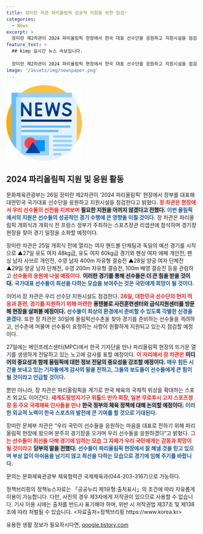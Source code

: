 ```yaml
---
title: 장미란 차관 파리올림픽 성공적 지원을 위한 점검!
categories:
  - News
excerpt: >
  장미란 제2차관이 2024 파리올림픽 현장에서 한국 대표 선수단을 응원하고 지원시설을 점검한다. 선수들을 향한 응원과 스포츠 외교로 한국 체육의 위상을 높이겠다는 계획, 기대를 모은다!
feature_text: >
  ## kimp 실시간 뉴스 속보입니다.

  장미란 제2차관이 2024 파리올림픽 현장에서 한국 대표 선수단을 응원하고 지원시설을 점검한다. 선수들을 향한 응원과 스포츠 외교로 한국 체육의 위상을 높이겠다는 계획, 기대를 모은다!
image: '/assets/img/newspaper.png'
---
```


<p><img src="/assets/img/newspaper.png" alt="kimplant 속보" /></p>

<h2 data-ke-size="size26">2024 파리올림픽 지원 및 응원 활동</h2>

<p data-ke-size="size16">문화체육관광부는 26일 장미란 제2차관이 ‘2024 파리올림픽’ 현장에서 정부를 대표해 대한민국 국가대표 선수단을 응원하고 지원시설을 점검한다고 밝혔다. <b><span style="color: #ee2323;">장 차관은 현장에서 우리 선수들의 선전을 지켜보며</span></b> <b><span style="background-color: #21538527;">필요한 지원을 아끼지 않겠다고 전했다.</span></b> <b><span style="color: #1a5490;">이번 올림픽에서의 지원은 선수들의 성공적인 경기 수행에 큰 영향을 미칠 것이다.</span></b> 장 차관은 파리올림픽 개회식과 개회식 전 프랑스 정부가 주최하는 스포츠장관 리셉션에 참석하며 경기장 현장을 찾아 경기 일정을 소화할 예정이다.</p>

<p data-ke-size="size16">장미란 차관은 25일 개회식 전에 열리는 여자 핸드볼 단체팀과 독일의 예선 경기를 시작으로 ▲27일 유도 여자 48kg급, 유도 여자 60kg급 경기와 펜싱 여자 에페 개인전, 펜싱 남자 사브르 개인전, 수영 남자 400m 자유형 결승전 ▲28일 양궁 여자 단체전 ▲29일 양궁 남자 단체전, 수영 200m 자유형 결승전, 100m 배영 결승전 등을 관람하고 <b><span style="color: #ee2323;">선수들의 응원에 나설 예정이다.</span></b> <b><span style="background-color: #21538527;">이러한 경기를 통해 선수들은 더 큰 힘을 받을 것이다.</span></b> <b><span style="color: #1a5490;">국가대표 선수들이 최선을 다하는 모습을 보여주는 것은 국민에게 희망이 될 것이다.</span></b></p>

<p data-ke-size="size16">이어서 장 차관은 우리 선수단 지원시설도 점검한다. <b><span style="color: #ee2323;">28일, 대한민국 선수단의 현지 적응과 훈련, 경기를 지원하기 위해 마련한</span></b> <b><span style="background-color: #21538527;">퐁텐블로 사전훈련센터와 급식지원센터를 방문해 현장을 살펴볼 예정이다.</span></b> <b><span style="color: #1a5490;">선수들이 최상의 환경에서 준비할 수 있도록 각별한 신경을 쏟겠다.</span></b> 또한 장 차관은 30일에 올림픽선수촌을 찾아 경기를 준비하는 선수들을 격려하고, 선수촌에 머물며 선수들이 요청하는 사항이 원활하게 지원되고 있는지 점검할 예정이다.</p>

<p data-ke-size="size16">27일에는 메인프레스센터(MPC)에서 한국 기자단을 만나 파리올림픽 현장의 뜨거운 열기를 생생하게 전달하고 있는 노고에 감사를 표할 예정이다. <b><span style="color: #ee2323;">이 자리에서 장 차관은</span></b> <b><span style="background-color: #21538527;">미디어의 중요성과 함께 올림픽에 대한 정보 전달의 중요성을 강조할 예정이다.</span></b> <b><span style="color: #1a5490;">매우 힘든 시간을 보내고 있는 기자들에게 감사의 말을 전하고, 그들의 보도들이 선수들에게 큰 힘이 될 것이라고 언급할 것이다.</span></b></p>

<p data-ke-size="size16">뿐만 아니라, 장 차관은 파리올림픽을 계기로 한국 체육의 국제적 위상을 확대하는 스포츠 외교도 이어간다. <b><span style="color: #ee2323;">세계도핑방지기구 위톨드 반카 회장, 일본 무로후시 고지 스포츠청장 등 주요 국제체육 인사들을 만나</span></b> <b><span style="background-color: #21538527;">한국 정부의 체육 정책에 대해 논의할 예정이다.</span></b> <b><span style="color: #1a5490;">이러한 외교적 노력이 한국 스포츠의 발전에 큰 기여를 할 것으로 기대된다.</span></b></p>

<p data-ke-size="size16">장미란 문체부 차관은 “우리 국민이 선수들을 응원하는 마음을 대표로 전하기 위해 파리올림픽 현장에 왔으며 분주히 경기장을 오가며 우리 선수들을 응원하겠다”고 밝혔다. <b><span style="color: #ee2323;">그는 선수들이 최선을 다해 경기에 임하는 모습 그 자체가 우리 국민에게는 감동과 희망이 될 것이라고</span></b> <b><span style="background-color: #21538527;">당부의 말을 전했다.</span></b> <b><span style="color: #1a5490;">선수들이 파리올림픽 현장에서 잘 해낼 것을 믿고 있으며 부상 없이 아쉬움을 남기지 않고 최선을 다하는 모습으로 경기에 임해 주기를 바랍니다.</span></b></p>

<p data-ke-size="size16">문의는 문화체육관광부 체육협력관 국제체육과(044-203-3167)으로 가능하다.</p>

<p data-ke-size="size16">정책브리핑의 정책뉴스자료는 「공공누리 제1유형:출처표시」의 조건에 따라 자유롭게 이용이 가능합니다. 다만, 사진의 경우 제3자에게 저작권이 있으므로 사용할 수 없습니다. 기사 이용 시에는 출처를 반드시 표기해야 하며, 위반 시 저작권법 제37조 및 제138조에 따라 처벌될 수 있습니다. <자료출처=정책브리핑 https://www.korea.kr></p>
유용한 생활 정보가 필요하시다면, <a href="https://qoogle.tistory.com" rel="dofollow">qoogle.tistory.com</a>


